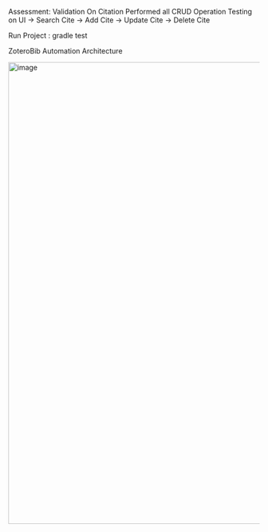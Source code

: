 Assessment: Validation On Citation 
Performed all CRUD Operation Testing on UI
  -> Search Cite
  -> Add Cite
  -> Update Cite
  -> Delete Cite

Run Project :
    gradle test



ZoteroBib Automation Architecture

<img width="925" alt="image" src="https://user-images.githubusercontent.com/52285851/180217841-9d7af78a-2a24-4ac8-9c34-7364eac7c4f4.png">
